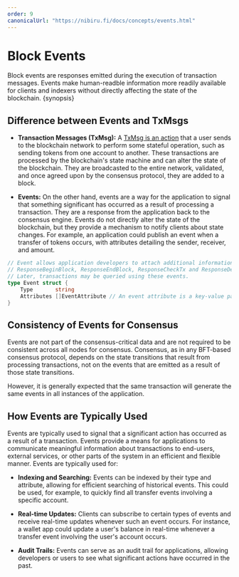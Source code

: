 ```yaml
---
order: 9
canonicalUrl: "https://nibiru.fi/docs/concepts/events.html"
---
```


# Block Events

Block events are responses emitted during the execution of transaction messages.
Events make human-readble information more readily available for clients and
indexers without directly affecting the state of the blockchain. {synopsis}

## Difference between Events and TxMsgs

- **Transaction Messages (TxMsg):** A [TxMsg is an action](./tx-msgs.md)
  that a user sends to the blockchain network to perform some stateful
  operation, such as sending tokens from one account to another. These
  transactions are processed by the blockchain's state machine and can alter
  the state of the blockchain. They are broadcasted to the entire network,
  validated, and once agreed upon by the consensus protocol, they are added to
  a block.

- **Events:** On the other hand, events are a way for the application to signal
  that something significant has occurred as a result of processing a
  transaction. They are a response from the application back to the consensus
  engine. Events do not directly alter the state of the blockchain, but they
  provide a mechanism to notify clients about state changes. For example, an
  application could publish an event when a transfer of tokens occurs, with
  attributes detailing the sender, receiver, and amount.


```go
// Event allows application developers to attach additional information to
// ResponseBeginBlock, ResponseEndBlock, ResponseCheckTx and ResponseDeliverTx.
// Later, transactions may be queried using these events.
type Event struct {
    Type       string
    Attributes []EventAttribute // An event attribute is a key-value pair of strings
}
```

## Consistency of Events for Consensus

Events are not part of the consensus-critical data and are not required to be
consistent across all nodes for consensus. Consensus, as in any BFT-based
consensus protocol, depends on the state transitions that result from
processing transactions, not on the events that are emitted as a result of
those state transitions. 

However, it is generally expected that the same transaction will generate the
same events in all instances of the application.

## How Events are Typically Used

 Events are typically used to signal that a significant action has occurred as
 a result of a transaction. Events provide a means for applications to
 communicate meaningful information about transactions to end-users, external
 services, or other parts of the system in an efficient and flexible manner.
 Events are typically used for:

 - **Indexing and Searching:** Events can be indexed by their type and
   attribute, allowing for efficient searching of historical events. This could
   be used, for example, to quickly find all transfer events involving a
   specific account.

 - **Real-time Updates:** Clients can subscribe to certain types of events and
   receive real-time updates whenever such an event occurs. For instance, a
   wallet app could update a user's balance in real-time whenever a transfer
   event involving the user's account occurs.

 - **Audit Trails:** Events can serve as an audit trail for applications,
   allowing developers or users to see what significant actions have occurred
   in the past. 
